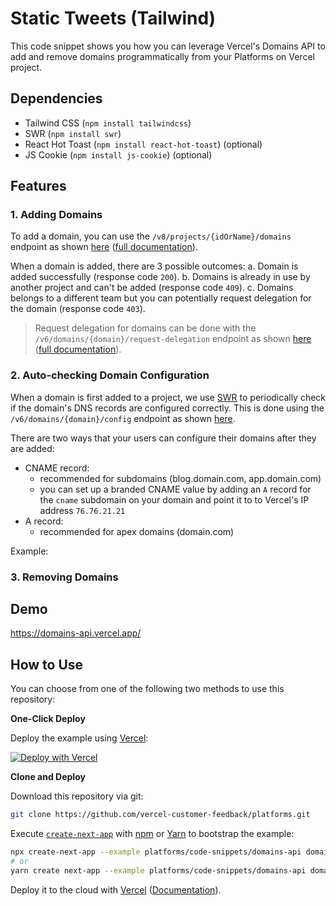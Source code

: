 # Static Tweets (Tailwind)

This code snippet shows you how you can leverage Vercel's Domains API to add and remove domains programmatically from your Platforms on Vercel project.

## Dependencies

- Tailwind CSS (`npm install tailwindcss`)
- SWR (`npm install swr`)
- React Hot Toast (`npm install react-hot-toast`) (optional)
- JS Cookie (`npm install js-cookie`) (optional)

## Features

### 1. Adding Domains

To add a domain, you can use the `/v8/projects/{idOrName}/domains` endpoint as shown [here](./pages/api/add-domain) ([full documentation](https://vercel.com/docs/rest-api#endpoints/projects/add-a-domain-to-a-project)).

When a domain is added, there are 3 possible outcomes:
a. Domain is added successfully (response code `200`).
b. Domains is already in use by another project and can't be added (response code `409`).
c. Domains belongs to a different team but you can potentially request delegation for the domain (response code `403`).

> Request delegation for domains can be done with the `/v6/domains/{domain}/request-delegation` endpoint as shown [here](./pages/api/request-delegation) ([full documentation](https://vercel.notion.site/Preview-Requesting-Subdomain-Access-79df63d854b24a0abd52da991d50cb81)).

### 2. Auto-checking Domain Configuration

When a domain is first added to a project, we use [SWR](https://swr.vercel.app) to periodically check if the domain's DNS records are configured correctly. This is done using the `/v6/domains/{domain}/config` endpoint as shown [here](./pages/api/check-domain).

There are two ways that your users can configure their domains after they are added:

- CNAME record:
  - recommended for subdomains (blog.domain.com, app.domain.com)
  - you can set up a branded CNAME value by adding an `A` record for the `cname` subdomain on your domain and point it to to Vercel's IP address `76.76.21.21`
- A record:
  - recommended for apex domains (domain.com)

Example:

### 3. Removing Domains

## Demo

https://domains-api.vercel.app/

## How to Use

You can choose from one of the following two methods to use this repository:

**One-Click Deploy**

Deploy the example using [Vercel](https://vercel.com?utm_source=github&utm_medium=readme&utm_campaign=platforms-eap):

[![Deploy with Vercel](https://vercel.com/button)](https://vercel.com/new/git/external?repository-url=https://github.com/vercel-customer-feedback/platforms/tree/main/code-snippets/domains-api&project-name=domains-api&repository-name=domains-api)

**Clone and Deploy**

Download this repository via git:

```bash
git clone https://github.com/vercel-customer-feedback/platforms.git
```

Execute [`create-next-app`](https://github.com/vercel/next.js/tree/canary/packages/create-next-app) with [npm](https://docs.npmjs.com/cli/init) or [Yarn](https://yarnpkg.com/lang/en/docs/cli/create/) to bootstrap the example:

```bash
npx create-next-app --example platforms/code-snippets/domains-api domains-api
# or
yarn create next-app --example platforms/code-snippets/domains-api domains-api
```

Deploy it to the cloud with [Vercel](https://vercel.com/new?utm_source=github&utm_medium=readme&utm_campaign=platforms-eap) ([Documentation](https://nextjs.org/docs/deployment)).
